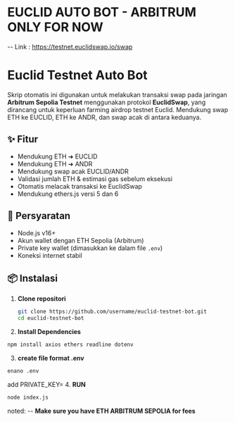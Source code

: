 # EUCLID AUTO BOT - ARBITRUM ONLY FOR NOW
-- Link : https://testnet.euclidswap.io/swap


# Euclid Testnet Auto Bot 
Skrip otomatis ini digunakan untuk melakukan transaksi swap pada jaringan **Arbitrum Sepolia Testnet** menggunakan protokol **EuclidSwap**, yang dirancang untuk keperluan farming airdrop testnet Euclid. Mendukung swap ETH ke EUCLID, ETH ke ANDR, dan swap acak di antara keduanya.

## ✨ Fitur

- Mendukung ETH ➜ EUCLID
- Mendukung ETH ➜ ANDR
- Mendukung swap acak EUCLID/ANDR
- Validasi jumlah ETH & estimasi gas sebelum eksekusi
- Otomatis melacak transaksi ke EuclidSwap
- Mendukung ethers.js versi 5 dan 6

## 🧾 Persyaratan

- Node.js v16+
- Akun wallet dengan ETH Sepolia (Arbitrum)
- Private key wallet (dimasukkan ke dalam file `.env`)
- Koneksi internet stabil

## 📦 Instalasi

1. **Clone repositori**
   ```bash
   git clone https://github.com/username/euclid-testnet-bot.git
   cd euclid-testnet-bot
   ```
2. **Install Dependencies**
```bash
npm install axios ethers readline dotenv
```
3. **create file format .env**
```bash
enano .env
```
add 
PRIVATE_KEY=
4. **RUN**
```bash
node index.js
```
noted:
-- **Make sure you have ETH ARBITRUM SEPOLIA for fees** 
